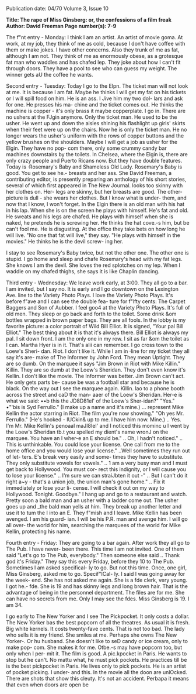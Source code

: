 Publication date: 04/70
Volume 3, Issue 10

**Title: The rape of Miss Ginsberg: or, the confessions of a film freak**
**Author: David Freeman**
**Page number(s): 7-9**

The f"nt entry - Monday: 
I think I am an artist. An artist of 
movie goma. At work, at my job, they 
think of me as cold, because I don't have 
coffee with them or make jokes. I have 
other concerns. Also they trunk of me as 
fat, although I am not. They think of me 
as enormously obese, as a grotesque fat 
man who waddles and has chafed lep. 
They joke about how I can't fit through 
doors. They have a pool to see who can 
guess my weight. The winner gets aU the 
coffee he wants. 

Second entry - Tuesday: 
Today I go to the Elpn. The ticket 
man will not look at me. It is because I 
am fat. Maybe he thinks I will get my 
fat on his tickets or I will spill food on 
him. He is an ass. I Jive him my two dol-
lars and ask for one. He presses his ma-
chine and the ticket comes out. He thinks 
the machine is copper - it's only brass 
it maybe copperplate. I go in. There 
are no ushers at the FJgin anymore. Only 
the ticket man. He used to be the usher. 
He went up and down the aisles shining 
his flashlight up girls' skirts when their 
feet were up on the chairs. Now he is 
only the ticket man. He no longer wears 
the usher's uniform with the rows of 
copper buttons and the yellow brushes 
on the shoulders. Maybe I will get a job 
as usher for the Elgin. They have no pop-
com there, only some crummy candy 
bar machines downstairs by the toilets. 
In Chelsea, where the Elgin is, there are 
only crazy people and Puerto Ricans now. 
But they have double features. Today is 
·Rosemary's Baby and Shameless Old 
Lady. Rosemary's Baby is good. You 
get to see he.- breasts and her ass. She 
David Freeman, a contributing editor, 
is presently preparing an anthology of 
his short stories, several of which first 
appeared in The New Journal. 
looks too skinny with her clothes on. 
Her- legs are skinny, but her breasts are 
good. The other- picture is dull - she 
wears her clothes. But I know what is 
under- them, and now that I know, I 
won't forget. In the Elgin there is an old 
man with his hat in his lap. When she 
is on the screen he plays with himself. 
He's fat and old. He sweats and his legs 
are chafed. He plays with himself when 
she is naked, he pretends he is screwing 
her. He thinks the hat cove.-s him, but be 
can't fool me. He is disgusting. At the 
office they take bets on how long he will 
live. "No one that fat will live," they 
say. "He plays with himself in the 
movies." He thinks he is the devil screw-
ing her. 

I stay to see Rosemary's Baby twice, 
but not the other one. The other one is 
stupid. I go home and sleep and chafe 
Rosemary's head with my fat legs. She 
knows I am the devil. She loves the red 
splotches on my lep. When I waddle on 
my chafed thighs, she says it is like 
Chaplin dancing. 

Third entry - Wednesday: 
We leave work early, at 3:00. They 
all go to a bar. I am invited, but I say 
no. It is early and I go downtown on the 
Lexington Ave. line to the Variety Photo 
Plays. I love the Variety Photo Plays. It's 
before f"ave and I can see the double fea-
ture for f"lfty cents: The Carpet Baggers 
and Son of Aubber. I feel goo4 at the 
Variety Photo Plays. It's full of old men. 
They sleep or go back and forth to the 
toilet. Some drink &om bottles wrapped 
in brown paper bags. They are all fools. 
In the lobby is my favorite picture: a 
color portrait of Wild Bill Elliot. It is 
signed, "Your pal Bill Elliot." The best 
thing about it is that it's always there. 
Bill Elliot is always my pal. I sit down 
front. I am the only one in my row. I 
sit as far &om the toilet as I can. Martha 
Hyer is in it. That's alii can remember. 
I go cross town to the Loew's Sheri-
dan. Riot. I don't like it. While I am in 
·line for my ticket they all say it's are-
make of The Informer by John Ford. 
They mean Uptight. They are so dumb. 
On the marquee it says "Jim Brown in 
Riot with Mike Killin." Killin. They are 
so dumb at the Loew's Sheridan. They 
don't even know it's Kellin. I don't like 
the movie. The Informer was better. Jim 
Brown can't act. He only gets parts be-
cause be was a football star and because 
he is black. On the way out I see the 
marquee again. Killin. lao to a phone 
booth across the street and caD the man-
aaer of the Loew's Sheridan. Her-e is what 
we said: 
••b this the JD8D81el' of the Loew's 
Sher-idan?" 
"Yes." 
•"'bis is Syd Ferrullo." (I make up a 
name and it's mine.) ... represent Mike 
Kellin the actor starring in Riot. The 
film you're now showing." 
"Oh yes Mr. Ferrullo." (He's hooked -
IUCkin& up to me. I have him now. Mine.) 
.. Yes. I'm Mr. Mike Kellin's penoaal 
maJI8Iel' and I noticed this mominc u 
I went by the Loew's Sheridan tb.t you 
spelled my dient's name wronJ on the 
marquee. You have an I wher-e an E 
should be." 
.. Oh, I hadn't noticed." 
.. This is unthinkable. You could lose 
your license. One call from me to the 
home office and you would lose your 
license." 
..Well sometimes they run out of let-
ters. E's break very easily and some-
times they have to substitute. They only 
substitute vowels for vowels." 
.. 1 am a very busy man and I must 
get back to Hollywood. You must cor-
rect this indignity, or I will cause you 
to lose your license." 
.. I'm sure we can straiJbten it out -" 
.. But I can't do it right a~y - that's 
a union job, the union man's gone home." 
.. Fix it immediately or lose your li-
cense. I will check it out on my way to 
Hollywood. Tonight. Goodbye." I hang 
up and go to a restaurant and watch. 
Pretty soon a bald man and an usher with 
a ladder come out. The usher goes up and 
_the bald man yells at him. They break up 
another letter and use it to tum the I 
into an E. They f"mish and I leave. Mike 
Kellin has been avenged. I am his guard-
ian. I will be his P.R. man and avenge 
him. I will go all over- the world for him, 
searching the marquees of the world for 
Mike Kellin, protecting his name. 

Fourth entry - Friday: 
They are going to a bar again. After 
work they all go to The Pub. I have 
never- been there. This time I am not 
invited. One of them said "Let's go to 
The Pub, everybody." Then someone 
else said .. Thank god it's Friday." They 
say this every Friday, before they 10 to 
The Pub. Sometimes I am asked specifical-
ly to go. But not this time. Once, one girl, 
Miss Ginsberg, asked me to go. Specif"ICal-
ly. I said I was going away for the week-
end. She has not asked me again. She is a 
fde clerk, very young. I got he.- fde. She 
is 19 and has skinny legs and long brown 
hair. That is the advantage of being in 
the personnel department. The files are 
for me. She can have no secrets from me. 
Only I may see the fdes. Miss Ginsberg 
is 19. I am 34. 

I go early to The New Yorker and I see 
The Pickpocket. It only costs a dollar. 
The New Yorker bas the best popcorn 
of all the theatres. As usual it is fresh. 
Big white kernels. It costs twenty-fave 
cents. That is not too bad. The lady who 
sells it is my friend. She smiles at me. 
Perhaps she owns The New Yorker-. Or 
hu husband. She doesn't like to seD 
candy or ice cream, only to make pop-
com. She makes it for me. Otbe.-s may 
have popcorn too, but only when I per-
mit it. The film is good. A pic.kpocket 
in Paris. He wants to stop but he can't. 
No mattu what, he must pick pockets. 
He practices till be is the best pickpocket 
in Paris. He lives only to pick pockets. 
He is an artist of pocket picking. I under-
and this. In the movie all the doon are 
unlOcked. There are shots that show this 
cleuty. It's not an accident. Perbapa it 
means that even when doors are open be